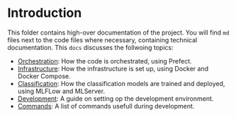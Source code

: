 # Introduction
This folder contains high-over documentation of the project. You will find `md` files next to the code files where necessary, containing technical documentation. This `docs` discusses the follwoing topics:
- [Orchestration](/docs/orchestration.md): How the code is orchestrated, using Prefect.
- [Infrastructure](/docs/infrastructure.md): How the infrastructure is set up, using Docker and Docker Compose.
- [Classification](/docs/classification.md): How the classification models are trained and deployed, using MLFLow and MLServer.
- [Development](/docs/development.md): A guide on setting op the development environment.
- [Commands](/docs/commands.md): A list of commands usefull during development.
